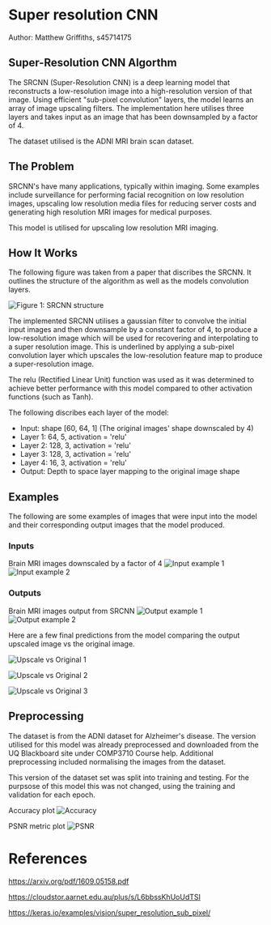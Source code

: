 # Super resolution CNN

Author: Matthew Griffiths, s45714175

## Super-Resolution CNN Algorthm
The SRCNN (Super-Resolution CNN) is a deep learning model that reconstructs a low-resolution 
image into a high-resolution version of that image. Using efficient "sub-pixel convolution" 
layers, the model learns an array of image upscaling filters. The implementation here utilises 
three layers and takes input as an image that has been downsampled by a factor of 4. 

The dataset utilised is the ADNI MRI brain scan dataset.

## The Problem
SRCNN's have many applications, typically within imaging. Some examples include surveillance 
for performing facial recognition on low resolution images, upscaling low resolution media files 
for reducing server costs and generating high resolution MRI images for medical purposes.

This model is utilised for upscaling low resolution MRI imaging. 

## How It Works
The following figure was taken from a paper that discribes the SRCNN. It outlines the structure 
of the algorithm as well as the models convolution layers. 

![Figure 1: SRCNN structure](./figures/SCRNN_structure.PNG)

The implemented SRCNN utilises a gaussian filter to convolve the initial input images and then 
downsample by a constant factor of 4, to produce a low-resolution image which will be used for 
recovering and interpolating to a super resolution image. This is underlined by applying a 
sub-pixel convolution layer which upscales the low-resolution feature map to produce a 
super-resolution image. 

The relu (Rectified Linear Unit) function was used as it was determined to achieve better 
performance with this model compared to other activation functions (such as Tanh).

The following discribes each layer of the model:
- Input: shape [60, 64, 1] (The original images' shape downscaled by 4)
- Layer 1: 64, 5, activation = 'relu'
- Layer 2: 128, 3, activation = 'relu'
- Layer 3: 128, 3, activation = 'relu'
- Layer 4: 16, 3, activation = 'relu'
- Output: Depth to space layer mapping to the original image shape

## Examples
The following are some examples of images that were input into the model and their corresponding 
output images that the model produced. 

### Inputs
Brain MRI images downscaled by a factor of 4
![Input example 1](./figures/Input_image_1.PNG)
![Input example 2](./figures/Input_image_2.PNG)

### Outputs
Brain MRI images output from SRCNN
![Output example 1](./figures/Output_image_1.PNG)
![Output example 2](./figures/Output_image_2.PNG)

Here are a few final predictions from the model comparing the output upscaled image vs the original
image. 

![Upscale vs Original 1](./figures/Upscale_vs_Original_1.PNG)

![Upscale vs Original 2](./figures/Upscale_vs_Original_2.PNG)

![Upscale vs Original 3](./figures/Upscale_vs_Original_3.PNG)

## Preprocessing
The dataset is from the ADNI dataset for Alzheimer's disease. The version utilised for this model 
was already preprocessed and downloaded from the UQ Blackboard site under COMP3710 Course help. 
Additional preprocessing included normalising the images from the dataset. 

This version of the dataset set was split into training and testing. For the purpsose of this 
model this was not changed, using the training and validation for each epoch. 

Accuracy plot
![Accuracy](.figures/loss_plot.png)

PSNR metric plot
![PSNR](/figures/PSNR_plot.png)

# References
https://arxiv.org/pdf/1609.05158.pdf

https://cloudstor.aarnet.edu.au/plus/s/L6bbssKhUoUdTSI

https://keras.io/examples/vision/super_resolution_sub_pixel/
